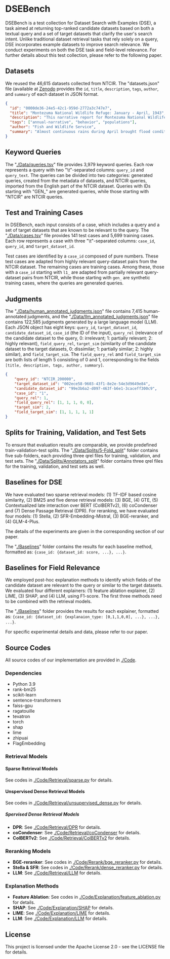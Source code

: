 # DSEBench

DSEBench is a test collection for Dataset Search with Examples (DSE), a task aimed at returning top-ranked candidate datasets based on both a textual query and a set of target datasets that clarify the user's search intent. Unlike traditional dataset retrieval tasks that rely solely on a query, DSE incorporates example datasets to improve search relevance. We conduct experiments on both the DSE task and field-level relevance. For further details about this test collection, please refer to the following paper.

## Datasets

We reused the 46,615 datasets collected from NTCIR. The "datasets.json" file (available at [Zenodo](https://zenodo.org/records/13309568) provides the `id`, `title`, `description`, `tags`, `author`, and `summary` of each dataset in JSON format.

```json
{ 
  "id": "0000de36-24e5-42c1-959d-2772a3c747e7", 
  "title": "Montezuma National Wildlife Refuge: January - April, 1943", 
  "description": "This narrative report for Montezuma National Wildlife Refuge outlines Refuge accomplishments from January through April of 1943. ...", 
  "tags": ["annual-narrative", "behavior", "populations"], 
  "author": "Fish and Wildlife Service", 
  "summary": "Almost continuous rains during April brought flood conditions to the Clyde River as well as to the refuge storage pool. Cayuga Lake is at its highest level in about ton years. ..."
}
```

## Keyword Queries

The "[./Data/queries.tsv](./Data/queries.tsv)" file provides 3,979 keyword queries. Each row represents a query with two "\t"-separated columns: `query_id` and `query_text`. The queries can be divided into two categories: generated queries, created from the metadata of datasets, and NTCIR queries, imported from the English part of the NTCIR dataset. Queries with IDs starting with "GEN_" are generated queries, while those starting with "NTCIR" are NTCIR queries.


## Test and Training Cases

In DSEBench, each input consists of a case, which includes a query and a set of target datasets that are known to be relevant to the query. The "[./Data/cases.tsv](./Data/cases.tsv)" file provides 141 test cases and 5,699 training cases. Each row represents a case with three "\t"-separated columns: `case_id`, `query_id`, and `target_dataset_id`.

Test cases are identified by a `case_id` composed of pure numbers. These test cases are adapted from highly relevant query-dataset pairs from the NTCIR dataset. The remaining cases are training cases. Among these, those with a `case_id` starting with `l1_` are adapted from partially relevant query-dataset pairs from NTCIR, while those starting with `gen_` are synthetic training cases, where the queries are generated queries.


## Judgments

The "[./Data/human_annotated_judgments.json](./Data/human_annotated_judgments.json)" file contains 7,415 human-annotated judgments, and the "[./Data/llm_annotated_judgments.json](./Data/llm_annotated_judgments.json)" file contains 122,585 judgments generated by a large language model (LLM). Each JSON object has eight keys: `query_id`, `target_dataset_id`, `candidate_dataset_id`, `case_id` (the ID of the input), `query_rel` (relevance of the candidate dataset to the query, 0: irrelevant; 1: partially relevant; 2: highly relevant), `field_query_rel`, `target_sim` (similarity of the candidate dataset to the target datasets, 0: dissimilar; 1: partially similar; 2: highly similar), and `field_target_sim`. The `field_query_rel` and `field_target_sim` are both lists of length 5 consisting of 0 and 1, corresponding to the fields `[title, description, tags, author, summary]`.


```json
{
    "query_id": "NTCIR_200000", 
    "target_dataset_id": "002ece58-9603-43f1-8e2e-54e3d9649e84", 
    "candidate_dataset_id": "99e3b6a2-d097-463f-b6e1-3caceff300c9", 
    "case_id": "1", 
    "query_rel": 1, 
    "field_query_rel": [1, 1, 1, 0, 0], 
    "target_sim": 2, 
    "field_target_sim": [1, 1, 1, 1, 1]
}
```

## Splits for Training, Validation, and Test Sets

To ensure that evaluation results are comparable, we provide predefined train-validation-test splits. The "[./Data/Splits/5-Fold_split](./Data/Splits/5-Fold_split)" folder contains five sub-folders, each providing three qrel files for training, validation, and test sets. The "[./Data/Splits/Annotators_split](./Data/Splits/Annotators_split)" folder contains three qrel files for the training, validation, and test sets as well.


## Baselines for DSE

We have evaluated two sparse retrieval models: (1) TF-IDF based cosine similarity, (2) BM25 and five dense retrieval models: (3) BGE, (4) GTE, (5) Contextualized late interaction over BERT (ColBERTv2), (6) coCondenser and (7) Dense Passage Retrieval (DPR). For reranking, we have evaluated four models: (1) Stella, (2) SFR-Embedding-Mistral, (3) BGE-reranker, and (4) GLM-4-Plus.

The details of the experiments are given in the corresponding section of our paper.

The "[./Baselines](./Baselines)" folder contains the results for each baseline method, formatted as: `{case_id: {dataset_id: score, ...}, ...}`.

## Baselines for Field Relevance

We employed post-hoc explanation methods to identify which fields of the candidate dataset are relevant to the query or similar to the target datasets. We evaluated four different explainers: (1) feature ablation explainer, (2) LIME, (3) SHAP, and (4) LLM, using F1-score. The first three methods need to be combined with the retrieval models.

The "[./Baselines](./Baselines)" folder provides the results for each explainer, formatted as: `{case_id: {dataset_id: {explanaion_type: [0,1,1,0,0], ...}, ...}, ...}`.

For specific experimental details and data, please refer to our paper.


## Source Codes

All source codes of our implementation are provided in [./Code](./Code).

### Dependencies

- Python 3.9
- rank-bm25
- scikit-learn
- sentence-transformers
- faiss-gpu
- ragatouille
- tevatron
- torch
- shap
- lime
- zhipuai
- FlagEmbedding

### Retrieval Models

#### Sparse Retrieval Models

See codes in [./Code/Retrieval/sparse.py](./Code/Retrieval/sparse.py) for details.

#### Unspervised Dense Retrieval Models

See codes in [./Code/Retrieval/unsupervised_dense.py](./Code/Retrieval/unsupervised_dense.py) for details.

##### Spervised Dense Retrieval Models

- **DPR**: See [./Code/Retrieval/DPR](./Code/Retrieval/DPR) for details.
- **coCondenser**: See [./Code/Retrieval/coCondenser](./Code/Retrieval/coCondenser) for details.
- **ColBERTv2**: See [./Code/Retrieval/ColBERTv2](./Code/Retrieval/ColBERTv2) for details.

### Reranking Models

- **BGE-reranker**: See codes in [./Code/Rerank/bge_reranker.py](./Code/Rerank/bge_reranker.py) for details.
- **Stella & SFR**: See codes in [./Code/Rerank/dense_reranker.py](./Code/Rerank/dense_reranker.py) for details.
- **LLM**: See [./Code/Retrieval/LLM](./Code/Retrieval/LLM) for details.

### Explanation Methods

- **Feature Ablation**: See codes in [./Code/Explanation/feature_ablation.py](./Code/Explanation/feature_ablation.py) for details.
- **SHAP**: See [./Code/Explanation/SHAP](./Code/Explanation/SHAP) for details.
- **LIME**: See [./Code/Explanation/LIME](./Code/Explanation/LIME) for details.
- **LLM**: See [./Code/Explanation/LLM](./Code/Explanation/LLM) for details.

## License

This project is licensed under the Apache License 2.0 - see the LICENSE file for details.
